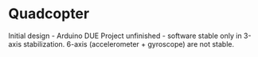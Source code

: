 # Quadcopter
Initial design - Arduino DUE 
Project unfinished - software stable only in 3-axis stabilization. 6-axis (accelerometer + gyroscope) are not stable.
